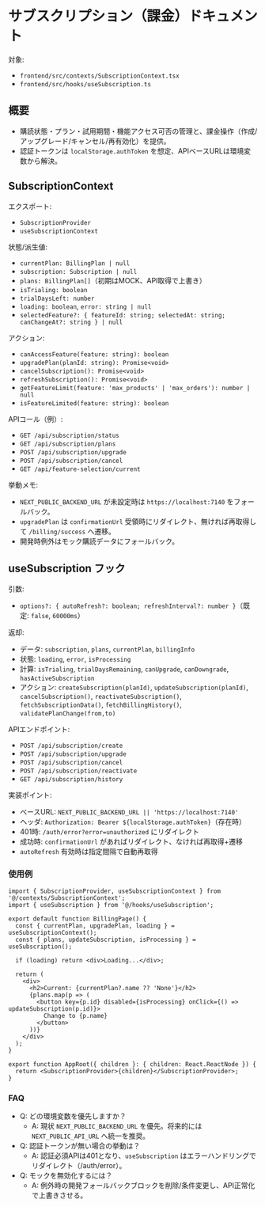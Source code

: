 # サブスクリプション（課金）ドキュメント

対象:
- `frontend/src/contexts/SubscriptionContext.tsx`
- `frontend/src/hooks/useSubscription.ts`

## 概要
- 購読状態・プラン・試用期間・機能アクセス可否の管理と、課金操作（作成/アップグレード/キャンセル/再有効化）を提供。
- 認証トークンは `localStorage.authToken` を想定、APIベースURLは環境変数から解決。

## SubscriptionContext
エクスポート:
- `SubscriptionProvider`
- `useSubscriptionContext`

状態/派生値:
- `currentPlan: BillingPlan | null`
- `subscription: Subscription | null`
- `plans: BillingPlan[]`（初期はMOCK、API取得で上書き）
- `isTrialing: boolean`
- `trialDaysLeft: number`
- `loading: boolean`, `error: string | null`
- `selectedFeature?: { featureId: string; selectedAt: string; canChangeAt?: string } | null`

アクション:
- `canAccessFeature(feature: string): boolean`
- `upgradePlan(planId: string): Promise<void>`
- `cancelSubscription(): Promise<void>`
- `refreshSubscription(): Promise<void>`
- `getFeatureLimit(feature: 'max_products' | 'max_orders'): number | null`
- `isFeatureLimited(feature: string): boolean`

APIコール（例）:
- `GET /api/subscription/status`
- `GET /api/subscription/plans`
- `POST /api/subscription/upgrade`
- `POST /api/subscription/cancel`
- `GET /api/feature-selection/current`

挙動メモ:
- `NEXT_PUBLIC_BACKEND_URL` が未設定時は `https://localhost:7140` をフォールバック。
- `upgradePlan` は `confirmationUrl` 受領時にリダイレクト、無ければ再取得して `/billing/success` へ遷移。
- 開発時例外はモック購読データにフォールバック。

## useSubscription フック
引数:
- `options?: { autoRefresh?: boolean; refreshInterval?: number }`（既定: `false`, `60000ms`）

返却:
- データ: `subscription`, `plans`, `currentPlan`, `billingInfo`
- 状態: `loading`, `error`, `isProcessing`
- 計算: `isTrialing`, `trialDaysRemaining`, `canUpgrade`, `canDowngrade`, `hasActiveSubscription`
- アクション: `createSubscription(planId)`, `updateSubscription(planId)`, `cancelSubscription()`, `reactivateSubscription()`, `fetchSubscriptionData()`, `fetchBillingHistory()`, `validatePlanChange(from,to)`

APIエンドポイント:
- `POST /api/subscription/create`
- `POST /api/subscription/upgrade`
- `POST /api/subscription/cancel`
- `POST /api/subscription/reactivate`
- `GET /api/subscription/history`

実装ポイント:
- ベースURL: `NEXT_PUBLIC_BACKEND_URL || 'https://localhost:7140'`
- ヘッダ: `Authorization: Bearer ${localStorage.authToken}`（存在時）
- 401時: `/auth/error?error=unauthorized` にリダイレクト
- 成功時: `confirmationUrl` があればリダイレクト、なければ再取得+遷移
- `autoRefresh` 有効時は指定間隔で自動再取得

### 使用例
```tsx
import { SubscriptionProvider, useSubscriptionContext } from '@/contexts/SubscriptionContext';
import { useSubscription } from '@/hooks/useSubscription';

export default function BillingPage() {
  const { currentPlan, upgradePlan, loading } = useSubscriptionContext();
  const { plans, updateSubscription, isProcessing } = useSubscription();

  if (loading) return <div>Loading...</div>;

  return (
    <div>
      <h2>Current: {currentPlan?.name ?? 'None'}</h2>
      {plans.map(p => (
        <button key={p.id} disabled={isProcessing} onClick={() => updateSubscription(p.id)}>
          Change to {p.name}
        </button>
      ))}
    </div>
  );
}

export function AppRoot({ children }: { children: React.ReactNode }) {
  return <SubscriptionProvider>{children}</SubscriptionProvider>;
}
```

### FAQ
- Q: どの環境変数を優先しますか？
  - A: 現状 `NEXT_PUBLIC_BACKEND_URL` を優先。将来的には `NEXT_PUBLIC_API_URL` へ統一を推奨。
- Q: 認証トークンが無い場合の挙動は？
  - A: 認証必須APIは401となり、`useSubscription` はエラーハンドリングでリダイレクト（/auth/error）。
- Q: モックを無効化するには？
  - A: 例外時の開発フォールバックブロックを削除/条件変更し、API正常化で上書きさせる。
